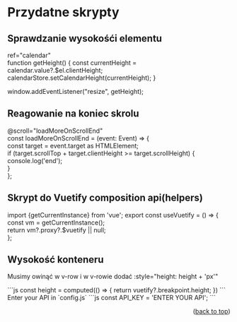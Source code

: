 <h1>Przydatne skrypty</h1>
<h2> Sprawdzanie wysokośći elementu</h2
<pre>
    ref="calendar"
    <br/>
    function getHeight() {
    const currentHeight = calendar.value?.$el.clientHeight;
    calendarStore.setCalendarHeight(currentHeight);
}

window.addEventListener("resize", getHeight);
</pre>

<h2> Reagowanie na koniec skrolu</h2
<pre>
        @scroll="loadMoreOnScrollEnd"<br/>
const loadMoreOnScrollEnd = (event: Event) => {
<br/>
    const target = event.target as HTMLElement;
<br/>
    if (target.scrollTop + target.clientHeight >= target.scrollHeight) {
       console.log('end');
<br/>
    }
<br/>
};
</pre>

<h2> Skrypt do Vuetify composition api(helpers)</h2
<pre>
import {getCurrentInstance} from 'vue';
export const useVuetify = () => {    <br/>
    const vm = getCurrentInstance();<br/>
    return vm?.proxy?.$vuetify || null;<br/>
};
</pre>


<h2>Wysokość konteneru</h2>
<p>Musimy owinąć w v-row i w v-rowie dodać :style="height: height + 'px'"</p>
```js
const height = computed(() => {
    return vuetify?.breakpoint.height;
})
```
Enter your API in `config.js`
   ```js
   const API_KEY = 'ENTER YOUR API';
   ```
<p align="right">(<a href="#readme-top">back to top</a>)</p>
